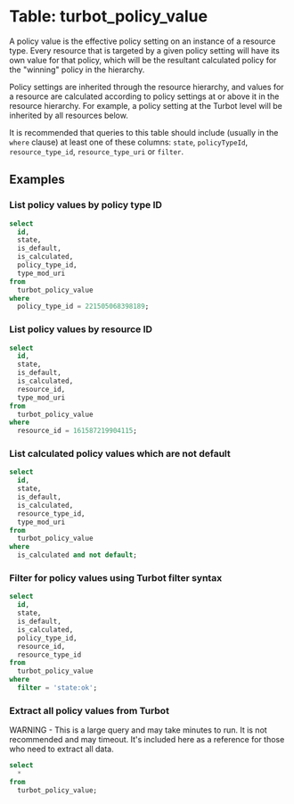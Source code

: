 # Table: turbot_policy_value

A policy value is the effective policy setting on an instance of a resource type. Every resource that is targeted by a given policy setting will have its own value for that policy, which will be the resultant calculated policy for the "winning" policy in the hierarchy.

Policy settings are inherited through the resource hierarchy, and values for a resource are calculated according to policy settings at or above it in the resource hierarchy. For example, a policy setting at the Turbot level will be inherited by all resources below.

It is recommended that queries to this table should include (usually in the `where` clause) at least one
of these columns: `state`, `policyTypeId`, `resource_type_id`, `resource_type_uri` or `filter`.

## Examples

### List policy values by policy type ID

```sql
select
  id,
  state,
  is_default,
  is_calculated,
  policy_type_id,
  type_mod_uri
from
  turbot_policy_value
where
  policy_type_id = 221505068398189;
```

### List policy values by resource ID

```sql
select
  id,
  state,
  is_default,
  is_calculated,
  resource_id,
  type_mod_uri
from
  turbot_policy_value
where
  resource_id = 161587219904115;
```

### List calculated policy values which are not default

```sql
select
  id,
  state,
  is_default,
  is_calculated,
  resource_type_id,
  type_mod_uri
from
  turbot_policy_value
where
  is_calculated and not default;
```

### Filter for policy values using Turbot filter syntax

```sql
select
  id,
  state,
  is_default,
  is_calculated,
  policy_type_id,
  resource_id,
  resource_type_id
from
  turbot_policy_value
where
  filter = 'state:ok';
```

### Extract all policy values from Turbot

WARNING - This is a large query and may take minutes to run. It is not recommended and may timeout.
It's included here as a reference for those who need to extract all data.

```sql
select
  *
from
  turbot_policy_value;
```
